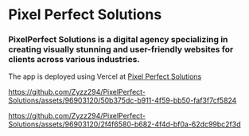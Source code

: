 # Pixel Perfect Solutions
### PixelPerfect Solutions is a digital agency specializing in creating visually stunning and user-friendly websites for clients across various industries.
The app is deployed using Vercel at [Pixel Perfect Solutions](https://pixel-perfect-solutions.vercel.app/)


https://github.com/Zyzz294/PixelPerfect-Solutions/assets/96903120/50b375dc-b911-4f59-bb50-faf3f7cf5824


https://github.com/Zyzz294/PixelPerfect-Solutions/assets/96903120/2f4f6580-b682-4f4d-bf0a-62dc99bc2f3d


